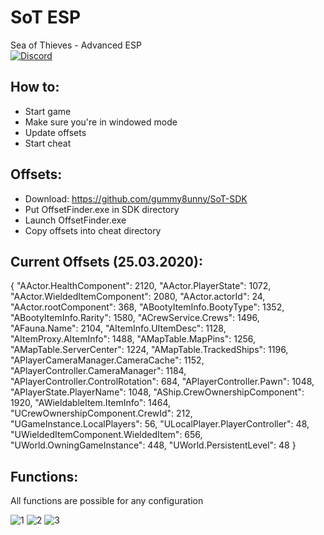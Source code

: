 # SoT ESP
Sea of Thieves - Advanced ESP  
[![Discord](https://discordapp.com/api/guilds/370909694056726528/widget.png?style=shield)](https://discord.gg/jqbq85J)


## How to:
- Start game
- Make sure you're in windowed mode
- Update offsets
- Start cheat

## Offsets:
- Download: https://github.com/gummy8unny/SoT-SDK
- Put OffsetFinder.exe in SDK directory
- Launch OffsetFinder.exe
- Copy offsets into cheat directory

## Current Offsets (25.03.2020):
{
    "AActor.HealthComponent": 2120,
    "AActor.PlayerState": 1072,
    "AActor.WieldedItemComponent": 2080,
    "AActor.actorId": 24,
    "AActor.rootComponent": 368,
    "ABootyItemInfo.BootyType": 1352,
    "ABootyItemInfo.Rarity": 1580,
    "ACrewService.Crews": 1496,
    "AFauna.Name": 2104,
    "AItemInfo.UItemDesc": 1128,
    "AItemProxy.AItemInfo": 1488,
    "AMapTable.MapPins": 1256,
    "AMapTable.ServerCenter": 1224,
    "AMapTable.TrackedShips": 1196,
    "APlayerCameraManager.CameraCache": 1152,
    "APlayerController.CameraManager": 1184,
    "APlayerController.ControlRotation": 684,
    "APlayerController.Pawn": 1048,
    "APlayerState.PlayerName": 1048,
    "AShip.CrewOwnershipComponent": 1920,
    "AWieldableItem.ItemInfo": 1464,
    "UCrewOwnershipComponent.CrewId": 212,
    "UGameInstance.LocalPlayers": 56,
    "ULocalPlayer.PlayerController": 48,
    "UWieldedItemComponent.WieldedItem": 656,
    "UWorld.OwningGameInstance": 448,
    "UWorld.PersistentLevel": 48
}


## Functions:
All functions are possible for any configuration

![1](https://i.imgur.com/bjLxEJo.png)
![2](https://i.imgur.com/dmiCJuz.png)
![3](https://i.imgur.com/I2V64jP.png)
